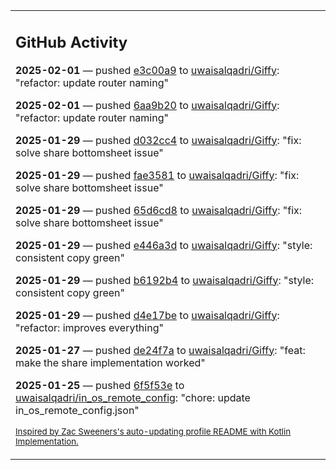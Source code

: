 <table><tr><td valign="top" width="100%">    

## GitHub Activity

**2025-02-01** — pushed [e3c00a9](https://github.com/uwaisalqadri/Giffy/commits/e3c00a9c2bb2d86ea656446db5fc2925a0b9e7d7) to [uwaisalqadri/Giffy](https://github.com/uwaisalqadri/Giffy): "refactor: update router naming"

**2025-02-01** — pushed [6aa9b20](https://github.com/uwaisalqadri/Giffy/commits/6aa9b207615cb8b9bf454efe08c7c8831aa2e665) to [uwaisalqadri/Giffy](https://github.com/uwaisalqadri/Giffy): "refactor: update router naming"

**2025-01-29** — pushed [d032cc4](https://github.com/uwaisalqadri/Giffy/commits/d032cc453d7f3ad4700432e7dc2a8f81da8f0027) to [uwaisalqadri/Giffy](https://github.com/uwaisalqadri/Giffy): "fix: solve share bottomsheet issue"

**2025-01-29** — pushed [fae3581](https://github.com/uwaisalqadri/Giffy/commits/fae3581c6d0eea57789cb6b42c8365e592092639) to [uwaisalqadri/Giffy](https://github.com/uwaisalqadri/Giffy): "fix: solve share bottomsheet issue"

**2025-01-29** — pushed [65d6cd8](https://github.com/uwaisalqadri/Giffy/commits/65d6cd8993ec65698a452257c9f538f856e5c04f) to [uwaisalqadri/Giffy](https://github.com/uwaisalqadri/Giffy): "fix: solve share bottomsheet issue"

**2025-01-29** — pushed [e446a3d](https://github.com/uwaisalqadri/Giffy/commits/e446a3d9d0014829204b907dbc2f90bcb5a8ffde) to [uwaisalqadri/Giffy](https://github.com/uwaisalqadri/Giffy): "style: consistent copy green"

**2025-01-29** — pushed [b6192b4](https://github.com/uwaisalqadri/Giffy/commits/b6192b463b87916879035693720d1e12ab079a55) to [uwaisalqadri/Giffy](https://github.com/uwaisalqadri/Giffy): "style: consistent copy green"

**2025-01-29** — pushed [d4e17be](https://github.com/uwaisalqadri/Giffy/commits/d4e17bed5c33fe0bd480a9099fe35971e16e6cc2) to [uwaisalqadri/Giffy](https://github.com/uwaisalqadri/Giffy): "refactor: improves everything"

**2025-01-27** — pushed [de24f7a](https://github.com/uwaisalqadri/Giffy/commits/de24f7a4bc727cbbc8ef66841aaee66ae5f7100c) to [uwaisalqadri/Giffy](https://github.com/uwaisalqadri/Giffy): "feat: make the share implementation worked"

**2025-01-25** — pushed [6f5f53e](https://github.com/uwaisalqadri/in_os_remote_config/commits/6f5f53eb6caca9a018fe0bec4586c6788b946923) to [uwaisalqadri/in_os_remote_config](https://github.com/uwaisalqadri/in_os_remote_config): "chore: update in_os_remote_config.json"
                
<sub><a href="https://github.com/ZacSweers/ZacSweers/">Inspired by Zac Sweeners's auto-updating profile README with Kotlin Implementation.</a></sub>
        